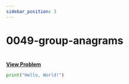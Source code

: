 ```yaml
---
sidebar_position: 3
---
```


# 0049-group-anagrams
#
[**View Problem**](https://leetcode.com/problems/group-anagrams)

```python 0049-group-anagrams
print("Hello, World!")
```